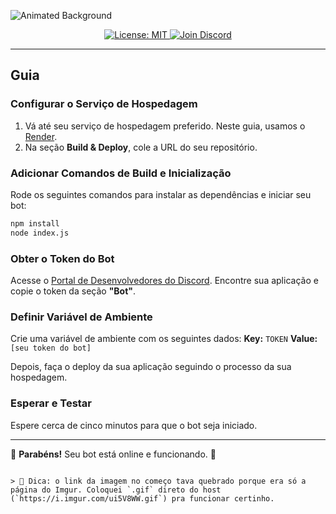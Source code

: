 ![Animated Background]([https://imgur.com/ui5V8WW.gif)

<p align="center">
  <a href="https://opensource.org/licenses/MIT">
    <img src="https://img.shields.io/badge/License-MIT-blue?style=flat-square&logo=opensource" alt="License: MIT" />
  </a>
  
  <a href="https://discord.gg/npHUfU9VaJ">
    <img src="https://img.shields.io/badge/Discord-Join-blue?style=flat-square&logo=discord" alt="Join Discord" />
  </a>
</p>

---

## Guia

### Configurar o Serviço de Hospedagem

1. Vá até seu serviço de hospedagem preferido. Neste guia, usamos o [Render](https://render.com/).
2. Na seção **Build & Deploy**, cole a URL do seu repositório.

### Adicionar Comandos de Build e Inicialização

Rode os seguintes comandos para instalar as dependências e iniciar seu bot:

```bash
npm install  
node index.js
```` 

### Obter o Token do Bot

Acesse o [Portal de Desenvolvedores do Discord](https://discord.com/developers).
Encontre sua aplicação e copie o token da seção **"Bot"**.

### Definir Variável de Ambiente

Crie uma variável de ambiente com os seguintes dados:
**Key:** `TOKEN`
**Value:** `[seu token do bot]`

Depois, faça o deploy da sua aplicação seguindo o processo da sua hospedagem.

### Esperar e Testar

Espere cerca de cinco minutos para que o bot seja iniciado.

---

🎉 **Parabéns!** Seu bot está online e funcionando. 🥳

```

> 📝 Dica: o link da imagem no começo tava quebrado porque era só a página do Imgur. Coloquei `.gif` direto do host (`https://i.imgur.com/ui5V8WW.gif`) pra funcionar certinho.
```
